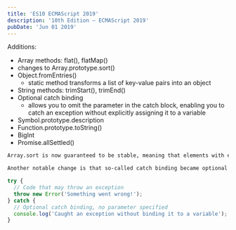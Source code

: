 ```yaml
---
title: 'ES10 ECMAScript 2019'
description: '10th Edition – ECMAScript 2019'
pubDate: 'Jun 01 2019'
---
```


Additions:
- Array methods: flat(), flatMap()
- changes to Array.prototype.sort()
- Object.fromEntries()
  - static method transforms a list of key-value pairs into an object
- String methods: trimStart(), trimEnd()
- Optional catch binding
  - allows you to omit the parameter in the catch block, enabling you to catch an exception without explicitly assigning it to a variable
- Symbol.prototype.description
- Function.prototype.toString()
- BigInt
- Promise.allSettled()


```bash
Array.sort is now guaranteed to be stable, meaning that elements with equal sorting keys will not change relative order before and after the sort operation. Array.prototype.flat(depth=1) flattens an array to a specified depth, meaning that all subarray elements (up to the specified depth) are concatenated recursively.

Another notable change is that so-called catch binding became optional
```

```js
try {
  // Code that may throw an exception
  throw new Error('Something went wrong!');
} catch {
  // Optional catch binding, no parameter specified
  console.log('Caught an exception without binding it to a variable');
}
```
